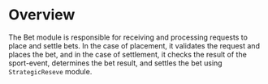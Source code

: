 # **Overview**

The Bet module is responsible for receiving and processing requests to place and settle bets. In the case of placement, it validates the request and places the bet, and in the case of settlement, it checks the result of the sport-event, determines the bet result, and settles the bet using `StrategicReseve` module.
